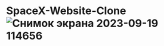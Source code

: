 # SpaceX-Website-Clone![Снимок экрана 2023-09-19 114656](https://github.com/Kirill3212/SpaceX-Website-Clone/assets/116479960/bffadf0e-d9be-489b-809b-f8a84d1c50a1)

